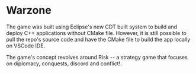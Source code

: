# Warzone
The game was built using Eclipse's new CDT built system to build and deploy C++ applications without CMake file. However, it is still possible to pull the repo's source code and have the CMake file to build the app locally on VSCode IDE.

The game's concept revolves around Risk -- a strategy game that focuses on diplomacy, conquests, discord and conflict!. 
